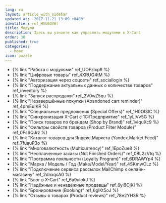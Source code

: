 ```yaml
---
lang: ru
layout: article_with_sidebar
updated_at: '2017-11-21 13:09 +0400'
identifier: ref_HSU6GVWf
title: Модули
description: Здесь вы узнаете как управлять модулями в X-Cart
order: 30
published: true
categories:
  - home
icon: puzzle
---
```

*   {% link "Работа с модулями" ref_UOFzIxp9 %}
*   {% link "Цифровые товары" ref_4XRUG4tM %}
*   {% link "Авторизация через соцсети" ref_sociallogin %}
*   {% link "Поддержание актуальных данных о количестве товаров" ref_inventory %}
*   {% link "Запуск распродажи" ref_2V0wZ5qu %}
*   {% link "Незавершённые покупки (Abandoned cart reminder)" ref_4pmEuIKR %}
*   {% link "Специальные предложения (Special Offers)" ref_1H0OI3IC %}
*   {% link "Синхронизация X-Cart с 1С:Предприятие" ref_1yLiVv5G %}
*   {% link "Поиск товаров по брендам (Shop by Brand)" ref_1vIquXc9 %}
*   {% link "Фильтры свойств товаров (Product Filter Module)" ref_0Fs6QJrz %}
*   {% link "Каталог товаров для Яндекс.Маркета (Yandex.Market Feed)" ref_7fuauP3o %}
*   {% link "Многовалютность (Multicurrency)" ref_1EpoZue8 %}
*   {% link "Неоплаченные заказы (Not Finished Orders)" ref_08L2zVtq %}
*   {% link "Программа лояльности (Loyalty Program)" ref_6DRAWYp4 %}
*   {% link "Марка / Модель / Год (Make/Model/Year)" ref_4SKmwOLz %}
*   {% link "Подключение сервиса рассылок MailChimp к онлайн-магазину" ref_2dnxqcA0 %}
*   {% link "Блог в X-Cart" ref_6a9ulokJ %}
*   {% link "Надёжные и ненадёжные продавцы" ref_6yi6OjKi %}
*   {% link "Бронирование (Booking)" ref_6glKt5oJ %}
*   {% link "Отзывы о товарах (Product reviews)" ref_78e2YH3R %}
